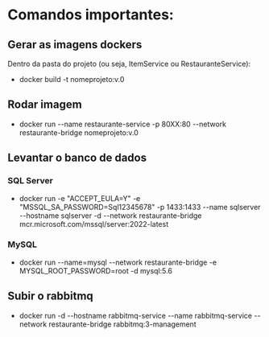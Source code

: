 # Comandos importantes:

## Gerar as imagens dockers
Dentro da pasta do projeto (ou seja, ItemService ou RestauranteService):
- docker build -t nomeprojeto:v.0

## Rodar imagem
- docker run --name restaurante-service -p 80XX:80 --network restaurante-bridge nomeprojeto:v.0

## Levantar o banco de dados
### SQL Server
- docker run -e "ACCEPT_EULA=Y" -e "MSSQL_SA_PASSWORD=Sql12345678" -p 1433:1433 --name sqlserver --hostname sqlserver -d --network restaurante-bridge mcr.microsoft.com/mssql/server:2022-latest
### MySQL
- docker run --name=mysql --network restaurante-bridge -e MYSQL_ROOT_PASSWORD=root -d mysql:5.6
## Subir o rabbitmq
- docker run -d --hostname rabbitmq-service --name rabbitmq-service --network restaurante-bridge rabbitmq:3-management